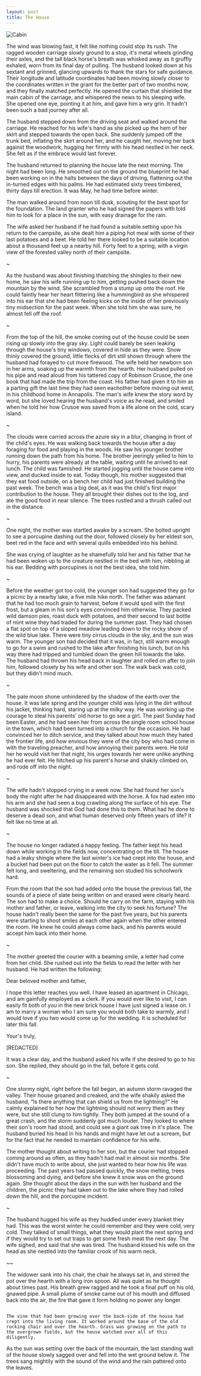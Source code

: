```yaml
---
layout: post
title: The House
---
```


![Cabin](/images/cabin.jpeg)

The wind was blowing fast, it felt like nothing could stop its rush. The ragged wooden carriage slowly ground to a stop, it's metal wheels grinding their axles, and the tall black horse's breath was whisked away as it gruffly exhaled, worn from its final day of pulling. The husband looked down at his sextant and grinned, glancing upwards to thank the stars for safe guidance. Their longitude and latitude coordinates had been moving slowly closer to the coordinates written in the grant for the better part of two months now, and they finally matched perfectly. He opened the curtain that shielded the main cabin of the carriage, and whispered the news to his sleeping wife. She opened one eye, pointing it at him, and gave him a wry grin. It hadn't been such a bad journey after all.

The husband stepped down from the driving seat and walked around the carriage. He reached for his wife's hand as she picked up the hem of her skirt and stepped towards the open back. She suddenly jumped off the trunk bed, inflating the skirt around her, and he caught her, moving her back against the woodwork, hugging her firmly with his head nestled in her neck. She felt as if the embrace would last forever.

The husband returned to planning the house late the next morning. The night had been long. He smoothed out on the ground the blueprint he had been working on in the halts between the days of driving, flattening out the in-turned edges with his palms. He had estimated sixty trees timbered, thirty days till erection. It was May, he had time before winter.

The man walked around from noon till dusk, scouting for the best spot for the foundation. The land granter who he had signed the papers with told him to look for a place in the sun, with easy drainage for the rain.

The wife asked her husband if he had found a suitable setting upon his return to the campsite, as she dealt him a piping hot meal with some of their last potatoes and a beet. He told her there looked to be a suitable location about a thousand feet up a nearby hill. Forty feet to a spring, with a virgin view of the forested valley north of their campsite.

~

As the husband was about finishing thatching the shingles to their new home, he saw his wife running up to him, getting pushed back down the mountain by the wind. She scrambled from a stump up onto the roof. He could faintly hear her heart flittering like a hummingbird as she whispered into his ear that she had been feeling kicks on the inside of her previously tiny midsection for the past week. When she told him she was sure, he almost fell off the roof.

~

From the top of the hill, the smoke coming out of the house could be seen rising up slowly into the gray sky. Light could barely be seen leaking through the house's tiny windows, covered in hide as they were. Snow thinly covered the ground, little flecks of dirt still shown through where the husband had forayed to cut more firewood. The wife held her newborn son in her arms, soaking up the warmth from the hearth. Her husband pulled on his pipe and read aloud from his tattered copy of Robinson Crusoe, the one book that had made the trip from the coast. His father had given it to him as a parting gift the last time they had seen eachother before moving out west, in his childhood home in Annapolis. The man's wife knew the story word by word, but she loved hearing the husband's voice as he read, and smiled when he told her how Crusoe was saved from a life alone on the cold, scary island.

~

The clouds were carried across the azure sky in a blur, changing in front of the child's eyes. He was walking back towards the house after a day foraging for food and playing in the woods. He saw his younger brother running down the path from his home. The brother jeeringly yelled to him to hurry, his parents were already at the table, waiting until he arrived to eat lunch. The child was famished. He started jogging until the house came into view, and ducked inside to eat. Today though, his mother suggested that they eat food outside, on a bench her child had just finished building the past week. The bench was a big deal, as it was the child's first major contribution to the house. They all brought their dishes out to the log, and ate the good food in near silence. The trees rustled and a thrush called out in the distance.

~

One night, the mother was startled awake by a scream. She bolted upright to see a porcupine dashing out the door, followed closely by her eldest son, beet red in the face and with several quills embedded into his behind.

She was crying of laughter as he shamefully told her and his father that he had been woken up to the creature nestled in the bed with him, nibbling at his ear. Bedding with porcupines is not the best idea, she told him.

~

Before the weather got too cold, the younger son had suggested they go for a picnic by a nearby lake, a five mile hike north. The father was adamant that he had too much grain to harvest, before it would spoil with the first frost, but a gleam in his son's eyes convinced him otherwise. They packed wild damson pies, roast duck with potatoes, and their second to last bottle of mint wine they had traded for during the summer past. They had chosen a flat spot on top of a sloped meadow leading down to the rocky shore of the wild blue lake. There were tiny cirrus clouds in the sky, and the sun was warm. The younger son had decided that it was, in fact, still warm enough to go for a swim and rushed to the lake after finishing his lunch, but on his way there had tripped and tumbled down the green hill towards the lake. The husband had thrown his head back in laughter and rolled on after to join him, followed closely by his wife and other son. The walk back was cold, but they didn't mind much.

~

The pale moon shone unhindered by the shadow of the earth over the house. It was late spring and the younger child was lying in the dirt without his jacket, thinking hard, staring up at the milky way. He was working up the courage to steal his parents' old horse to go see a girl. The past Sunday had been Easter, and he had seen her from across the single room school house in the town, which had been turned into a church for the occasion. He had convinced her to ditch service, and they talked about how much they hated the frontier life, and how envious they were of the city boy who had come in with the traveling preacher, and how annoying their parents were. He told her he would visit her that night, his urges towards her were unlike anything he had ever felt. He hitched up his parent's horse and shakily climbed on, and rode off into the night.

~

The wife hadn't stopped crying in a week now. She had found her son's body the night after he had disappeared with the horse. A fox had eaten into his arm and she had seen a bug crawling along the surface of his eye. The husband was shocked that God had done this to them. What had he done to deserve a dead son, and what human deserved only fifteen years of life? It felt like no time at all.

~

The house no longer radiated a happy feeling. The father kept his head down while working in the fields now, concentrating on the till. The house had a leaky shingle where the last winter's ice had crept into the house, and a bucket had been put on the floor to catch the water as it fell. The summer felt long, and sweltering, and the remaining son studied his schoolwork hard.

From the room that the son had added onto the house the previous fall, the sounds of a piece of slate being written on and erased were clearly heard. The son had to make a choice. Should he carry on the farm, staying with his mother and father, or leave, walking into the city to seek his fortune? The house hadn't really been the same for the past five years, but his parents were starting to shoot smiles at each other again when the other entered the room. He knew he could always come back, and his parents would accept him back into their home.

~

The mother greeted the courier with a beaming smile, a letter had come from her child. She rushed out into the fields to read the letter with her husband. He had written the following:

Dear beloved mother and father,

I hope this letter reaches you well. I have leased an apartment in Chicago, and am gainfully employed as a clerk. If you would ever like to visit, I can easily fit both of you in the new brick house I have just signed a lease on. I am to marry a woman who I am sure you would both take to warmly, and I would love if you two would come up for the wedding. It is scheduled for later this fall.

Your's truly,

[REDACTED]

It was a clear day, and the husband asked his wife if she desired to go to his son. She replied, they should go in the fall, before it gets cold.

~

One stormy night, right before the fall began, an autumn storm ravaged the valley. Their house groaned and creaked, and the wife shakily asked the husband, “Is there anything that can shield us from the lightning?” He calmly explained to her how the lightning should not worry them as they were, but she still clung to him tightly. They both jumped at the sound of a great crash, and the storm suddenly got much louder. They looked to where their son's room had stood, and could see a giant oak tree in it's place. The husband buried his head in his hands and might have let out a scream, but for the fact that he needed to maintain confidence for his wife.

The mother thought about writing to her son, but the courier had stopped coming around as often, as they hadn't had mail in almost six months. She didn't have much to write about, she just wanted to hear how his life was proceeding. The past years had passed quickly, the snow melting, trees blossoming and dying, and before she knew it snow was on the ground again. She thought about the days in the sun with her husband and the children, the picnic they had taken out to the lake where they had rolled down the hill, and the porcupine incident.

~

The husband hugged his wife as they huddled under every blanket they had. This was the worst winter he could remember and they were cold, very cold. They talked of small things, what they would plant the next spring and if they would try to set out traps to get some fresh meat the next day. The wife sighed, and said that she was tired. The husband kissed his wife on the head as she nestled into the familiar crook of his warm neck.

~~

The widower sank into his chair, the chair he always sat in, and stirred the pot over the hearth with a long iron spoon. All was quiet as he thought about times past. His breath grew ragged and he took a final puff on his old, gnawed pipe. A small plume of smoke came out of his mouth and diffused back into the air, the fire that gave it form holding no power any longer.

~~~

The vine that had been growing over the back-side of the house had crept into the living room. It worked around the base of the old rocking chair and over the hearth. Grass was growing on the path to the overgrown fields, but the house watched over all of this diligently.

~~~~

As the sun was setting over the back of the mountain, the last standing wall of the house slowly sagged over and fell into the wet ground below it. The trees sang mightily with the sound of the wind and the rain pattered onto the leaves.

